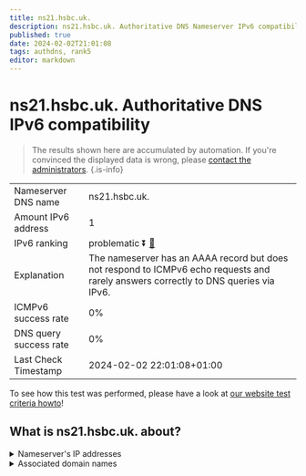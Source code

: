 ```yaml
---
title: ns21.hsbc.uk.
description: ns21.hsbc.uk. Authoritative DNS Nameserver IPv6 compatibility
published: true
date: 2024-02-02T21:01:08
tags: authdns, rank5
editor: markdown
---
```


# ns21.hsbc.uk. Authoritative DNS IPv6 compatibility

> The results shown here are accumulated by automation. If you're convinced the displayed data is wrong, please [contact the administrators](/howto/chat). 
{.is-info}




|   |   |
| - | - |
| Nameserver DNS name | ns21.hsbc.uk.
| Amount IPv6 address | 1
| IPv6 ranking | problematic :arrow_double_down: [🔗](/howto/ranking) |
| Explanation | The nameserver has an AAAA record but does not respond to ICMPv6 echo requests and rarely answers correctly to DNS queries via IPv6. |
| ICMPv6 success rate | 0%|
| DNS query success rate | 0% |
| Last Check Timestamp | 2024-02-02 22:01:08+01:00 |

To see how this test was performed, please have a look at [our website test criteria howto](/howto/testcriteria/authdns)!


## What is ns21.hsbc.uk. about?




<details>
<summary>Nameserver's IP addresses</summary>

2600:2000:2130::100

</details>



<details>
<summary>Associated domain names</summary>

www.hsbc.com

</details>
